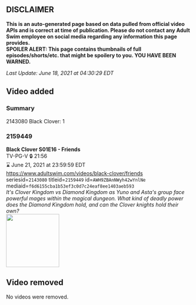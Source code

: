 ## DISCLAIMER
**This is an auto-generated page based on data pulled from official video APIs and is correct at time of publication. Please do not contact any Adult Swim employee on social media regarding any information this page provides.**  
**SPOILER ALERT: This page contains thumbnails of full episodes/shorts/etc. that might be spoilery to you. YOU HAVE BEEN WARNED.**  

_Last Update: June 18, 2021 at 04:30:29 EDT_
## Video added
### Summary
2143080 Black Clover: 1  
### 2159449
**Black Clover S01E16 - Friends**  
TV-PG-V 🔒 21:56  
⌛ June 21, 2021 at 23:59:59 EDT  
https://www.adultswim.com/videos/black-clover/friends  
seriesid=`2143080` titleid=`2159449` id=`AWH9ZBAnNWyh42wYnlNe` mediaid=`f6d6155cba1b53ef3c0d7c24eaf8ee1403aeb593`  
_It's Clover Kingdom vs Diamond Kingdom as Yuno and Asta's group face powerful mages within the magical dungeon. What kind of deadly power does the Diamond Kingdom hold, and can the Clover knights hold their own?_  
<a href="https://i.cdn.turner.com/adultswim/big/image-upload/thumbnails/thumb-2_image-15203746546062.jpg"><img src="https://i.cdn.turner.com/adultswim/big/image-upload/thumbnails/thumb-2_image-15203746546062.jpg" height="144px" /></a>
## Video removed
No videos were removed.  
